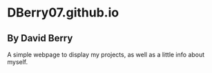 # DBerry07.github.io
## By David Berry

A simple webpage to display my projects, as well as a little info about myself.
